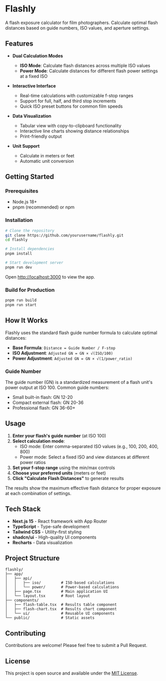 # Flashly

A flash exposure calculator for film photographers. Calculate optimal flash distances based on guide numbers, ISO values, and aperture settings.

## Features

- **Dual Calculation Modes**
  - **ISO Mode**: Calculate flash distances across multiple ISO values
  - **Power Mode**: Calculate distances for different flash power settings at a fixed ISO

- **Interactive Interface**
  - Real-time calculations with customizable f-stop ranges
  - Support for full, half, and third stop increments
  - Quick ISO preset buttons for common film speeds

- **Data Visualization**
  - Tabular view with copy-to-clipboard functionality
  - Interactive line charts showing distance relationships
  - Print-friendly output

- **Unit Support**
  - Calculate in meters or feet
  - Automatic unit conversion

## Getting Started

### Prerequisites

- Node.js 18+ 
- pnpm (recommended) or npm

### Installation

```bash
# Clone the repository
git clone https://github.com/yourusername/flashly.git
cd flashly

# Install dependencies
pnpm install

# Start development server
pnpm run dev
```

Open [http://localhost:3000](http://localhost:3000) to view the app.

### Build for Production

```bash
pnpm run build
pnpm run start
```

## How It Works

Flashly uses the standard flash guide number formula to calculate optimal distances:

- **Base Formula**: `Distance = Guide Number / F-stop`
- **ISO Adjustment**: `Adjusted GN = GN × √(ISO/100)`
- **Power Adjustment**: `Adjusted GN = GN × √(1/power_ratio)`

### Guide Number

The guide number (GN) is a standardized measurement of a flash unit's power output at ISO 100. Common guide numbers:

- Small built-in flash: GN 12-20
- Compact external flash: GN 20-36
- Professional flash: GN 36-60+

## Usage

1. **Enter your flash's guide number** (at ISO 100)
2. **Select calculation mode**:
   - ISO mode: Enter comma-separated ISO values (e.g., 100, 200, 400, 800)
   - Power mode: Select a fixed ISO and view distances at different power ratios
3. **Set your f-stop range** using the min/max controls
4. **Choose your preferred units** (meters or feet)
5. **Click "Calculate Flash Distances"** to generate results

The results show the maximum effective flash distance for proper exposure at each combination of settings.

## Tech Stack

- **Next.js 15** - React framework with App Router
- **TypeScript** - Type-safe development
- **Tailwind CSS** - Utility-first styling
- **shadcn/ui** - High-quality UI components
- **Recharts** - Data visualization

## Project Structure

```
flashly/
├── app/
│   ├── api/
│   │   ├── iso/         # ISO-based calculations
│   │   └── power/       # Power-based calculations
│   ├── page.tsx         # Main application UI
│   └── layout.tsx       # Root layout
├── components/
│   ├── flash-table.tsx  # Results table component
│   ├── flash-chart.tsx  # Results chart component
│   └── ui/              # Reusable UI components
└── public/              # Static assets
```

## Contributing

Contributions are welcome! Please feel free to submit a Pull Request.

## License

This project is open source and available under the [MIT License](LICENSE).